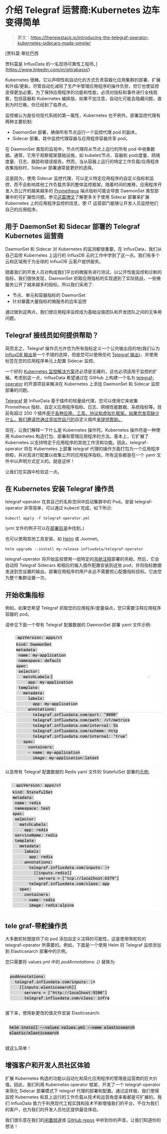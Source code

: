 # 介绍 Telegraf 运营商:Kubernetes 边车变得简单

> 原文：<https://thenewstack.io/introducing-the-telegraf-operator-kubernetes-sidecars-made-simple/>

[](https://www.linkedin.com/in/gitirabassi/)

 [贾科莫·蒂拉巴西

贾科莫是 InfluxData 的一名现场可靠性工程师。](https://www.linkedin.com/in/gitirabassi/) [](https://www.linkedin.com/in/gitirabassi/)

Kubernetes 很棒。它以声明性和自动化的方式负责容器化应用集群的部署、扩展和升级/更新。尽管自动化减轻了生产中管理应用程序的操作负担，但它也使监控变得更加必要。为了保持应用程序的功能和性能，必须对指标和事件进行全栈观察，包括容器和 Kubernetes 编排层。如果不加注意，自动化可能会隐藏问题，直到为时已晚，你已经到了临界点。

监控被认为是任何现代系统的第一属性，Kubernetes 也不例外。部署监控代理有两种主要机制:

*   DaemonSet 部署，确保所有节点运行一个监控代理 pod 的副本。
*   Sidecar 部署，其中监控代理容器与应用程序容器共享 pod。

在 DaemonSet 类型的监视中，节点代理将从节点上运行的所有 pod 中收集数据。通常，它用于观察框架基础设施，如 kubelet(节点、容器和 pod)度量、网络度量、日志、跟踪和错误报告。然而，当从容器上运行的特定工作负载/应用程序收集指标时，Sidecar 部署通常是更好的选择。

这是因为，使用 Sidecar 监控代理，可以定义特定应用程序的自定义指标和监控，而不会影响其他工作负载共享的整体监控框架。随着时间的推移，应用程序开发人员公开的越来越多的 [Prometheus](https://prometheus.io/) 端点指标可能会导致 DaemonSet 类型部署中的可扩展性问题。参见[这篇博文](https://www.influxdata.com/blog/scaling-kubernetes-monitoring-without-blind-spots-or-operations-burden/)了解更多关于使用 Sidecar 部署来扩展 Kubernetes 上的应用程序监控的信息，使 IT 运营部门能够让开发人员监控他们自己的应用程序。

## 用于 DaemonSet 和 Sidecar 部署的 Telegraf Kubernetes 运营商

DaemonSet 和 Sidecar 对 Kubernetes 的监测都很重要。在 InfluxData，我们从自己监控 Kubernetes 上运行的 InfluxDB 云的工作中学到了这一点。我们有多个云和区域用于为全球的 InfluxDB 云客户提供服务。

随着我们的开发人员对构成我们平台的微服务进行测试，以公开性能监控和诊断的指标，我们很快发现，DaemonSet 抓取应用指标的实现遇到了实际挑战，一些微服务公开了越来越多的指标。所以我们采用了:

*   节点、单元和容器指标的 DaemonSet
*   针对暴露大量指标的微服务的边车监控

通过做到这两点，我们使应用程序监控成为基础设施团队和开发团队之间的无争用问题。

## Telegraf 接线员如何提供帮助？

简而言之，Telegraf 操作员允许您为所有指标定义一个公共输出目的地(我们认为 [InfluxDB 输出](https://github.com/influxdata/telegraf/tree/master/plugins/outputs/influxdb_v2)是一个不错的选择，但是您可以使用任何 [Telegraf 输出](https://github.com/influxdata/telegraf/tree/master/plugins/outputs/))，并使用标签在您的应用程序单元上配置 Sidecar 监控。

一个好的 [Kubernetes 监控解决方案](https://www.influxdata.com/solutions/kubernetes-monitoring-solution/)还必须是无痛的，这也必须适用于监控的扩展。考虑到这一点，InfluxData 希望通过在 GitHub 上构建一个名为 [telegraf-operator](https://github.com/influxdata/telegraf-operator) 的开源项目来解决在 Kubernetes 上添加 DaemonSet 和 Sidecar 监控部署的问题。

[Telegraf](https://www.influxdata.com/time-series-platform/telegraf/) 是 InfluxData 基于插件的轻量级代理，您可以使用它来收集 Prometheus 指标、自定义应用程序指标、日志、网络性能数据、系统指标等。目前有超过 200 个插件[用于各种应用、工具、协议和虚拟化框架。如果您发现缺少什么，我们邀请您通过添加您自己的](https://www.influxdata.com/products/integrations/)自定义插件[来提供帮助。](https://github.com/influxdata/telegraf/blob/master/docs/INPUTS.md)

现在，让我们解释一下什么是 Kubernetes 操作符。Kubernetes 操作符是一种使用 Kubernetes 构造打包、部署和管理应用程序的方法。基本上，它扩展了 Kubernetes 以支持特定于应用程序的其他工作流和功能。因此，telegraf-operator 将在 Kubernetes 上部署 telegraf 代理的操作方面打包为一个应用程序侧柜，并对其进行配置以收集公开的应用程序指标。所有这些都是在一个 yaml 文件中以声明方式定义的。就是这样！

让我们在实践中检验这一点。

## 在 Kubernetes 安装 Telegraf 操作员

telegraf-operator 在其自己的名称空间中启动集群中的 Pod。安装 telegraf-operator 非常简单，可以通过 kubectl 完成，如下所示:

`kubectl apply -f telegraf-operator.yml`

(yml 文件的例子可以在[部署目录](https://github.com/influxdata/telegraf-operator/blob/master/deploy/dev.yml)中找到。)

也可以使用其他工具安装，如 [Helm](https://github.com/influxdata/helm-charts/tree/master/charts/telegraf-operator) 或 Jsonnet。

`helm upgrade --install my-release influxdata/telegraf-operator`

telegraf-operator 将开始监视使用一组特定的[吊舱注释](https://github.com/influxdata/telegraf-operator#pod-level-annotations)部署的吊舱。然后，它会自动将 Telegraf Sidecars 和相应的输入插件配置安装到这些 pod，并将指标数据发送到您设置的输出。部署应用程序的用户永远不需要担心配置指标目标。它由您为整个集群设置一次。

## 开始收集指标

例如，如果您希望 Telegraf 抓取您的应用程序/度量端点，您只需要注释应用程序容器的 pod。

请参见下面一个带有 Telegraf 配置数据的 DaemonSet 部署 yaml 文件示例:

![](img/0f34cc72a5ffe0ed1b8721d2dfb26a18.png)

以及带有 Telegraf 配置数据的 Redis yaml 文件的 StatefulSet 部署的[示例:](https://github.com/influxdata/telegraf-operator/blob/master/examples/redis.yml)

![](img/d6d7434985508dd9c794ff705e2c9bcc.png)

## tele graf-带舵操作员

大多数舵轮图提供了向 pod 添加自定义注释的可能性，这是使用带舵轮的 telegraf-operator 所需要的。例如，下面是一个使用 Helm 将 Telegraf 监控添加到 Elasticsearch 部署中的示例。

您只需要将 values.yml 中的 *podAnnotations: {}* 替换为:

![](img/749c8096e36d04667a1d31a620d0eb1b.png)

接下来，使用新更改的值文件安装 Elasticsearch:

![](img/bf7bfdcd2de95a338c35a08eac796b3c.png)

就这么简单！

## 增强客户和开发人员社区体验

扩展 Kubernetes 构造的功能以自动化和简化应用程序的管理是运营商的巨大价值。因此，我们利用 Kubernetes operator 框架，开发了一个 telegraf-operator 来简化 Sidecar 部署模式下 telegraf 代理的部署和配置。通过这样做，我们使得监控 Kubernetes 和其上运行的工作负载从技术和运营角度来看都是可扩展的。我们 InfluxData 致力于利用现代工程实践和技术不断增强我们的平台，不仅为我们的客户，也为我们的开发人员社区提供最佳体验。

我们很乐意在我们的[闲置频道](https://influxcommunity.slack.com/join/shared_invite/enQtNjA4MTM2NDgyNDUwLTE3NjNlZDAzZjQxOTNlZDkxOGIwZmQwNDgyYmI4YzMxYmQzNzE0ODQxYjE5NGE0MWVlYjcxZGU2YzZiODQwNjU#/)或 [GitHub repos](https://github.com/influxdata/telegraf-operator) 中听到你的声音。让我们知道你的想法！

<svg xmlns:xlink="http://www.w3.org/1999/xlink" viewBox="0 0 68 31" version="1.1"><title>Group</title> <desc>Created with Sketch.</desc></svg>
